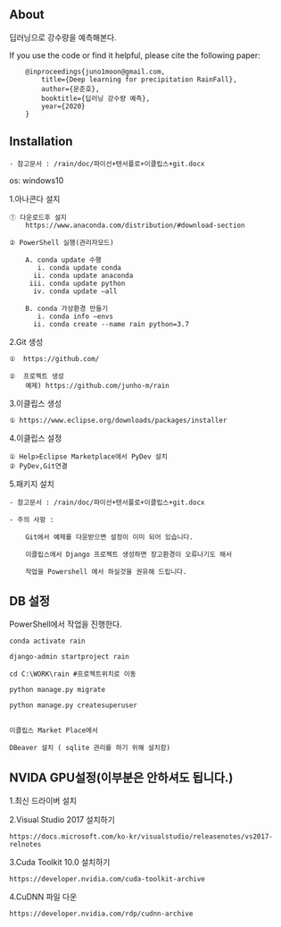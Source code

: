 About
-----

딥러닝으로 강수량을 예측해본다. 

If you use the code or find it helpful, please cite the following paper:
```
	@inproceedings{juno1moon@gmail.com,
	    title={Deep learning for precipitation RainFall},
	    author={문준호},
	    booktitle={딥러닝 강수량 예측},
	    year={2020}
	}
```

Installation
------------
   
    - 참고문서 : /rain/doc/파이선+텐서플로+이클립스+git.docx
    
os: windows10

1.아나콘다 설지

    ① 다운로드후 설지     
        https://www.anaconda.com/distribution/#download-section
        
    ② PowerShell 실행(관리자모드)    
    
        A. conda update 수행        
           i. conda update conda            
          ii. conda update anaconda            
         iii. conda update python            
          iv. conda update –all
            
        B. conda 가상환경 만들기        
           i. conda info –envs            
          ii. conda create --name rain python=3.7
            
2.Git 생성

    ①  https://github.com/
    
    ②  프로젝트 생성     
        예제) https://github.com/junho-m/rain
        
3.이클립스 생성

    ① https://www.eclipse.org/downloads/packages/installer

4.이클립스 설정 

    ① Help>Eclipse Marketplace에서 PyDev 설치    
    ② PyDev,Git연결

5.패키지  설치

    - 참고문서 : /rain/doc/파이선+텐서플로+이클립스+git.docx
    
    - 주의 사항 : 
        
        Git에서 예제를 다운받으면 설정이 이미 되어 있습니다. 
    
        이클립스에서 Django 프로젝트 생성하면 장고환경이 오류나기도 해서
        
        작업을 Powershell 에서 하실것을 권유해 드립니다. 
        


DB 설정
------------

PowerShell에서 작업을 진행한다. 

	conda activate rain
	
	django-admin startproject rain 
	
	cd C:\WORK\rain #프로젝트위치로 이동 
	
	python manage.py migrate
	
	python manage.py createsuperuser
	
	
	이클립스 Market Place에서 
	
	DBeaver 설치 ( sqlite 관리를 하기 위해 설치함)


NVIDA GPU설정(이부분은 안하셔도 됩니다.) 
------------

1.최신 드라이버 설치 

2.Visual Studio 2017 설치하기

    https://docs.microsoft.com/ko-kr/visualstudio/releasenotes/vs2017-relnotes
    
3.Cuda Toolkit 10.0 설치하기

    https://developer.nvidia.com/cuda-toolkit-archive
    
4.CuDNN 파일 다운

    https://developer.nvidia.com/rdp/cudnn-archive



